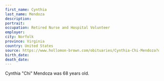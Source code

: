 ```yaml
---
first_name: Cynthia
last_name: Mendoza
description: 
portrait: 
occupation: Retired Nurse and Hospital Volunteer
employer: 
city: Norfolk
province: Virginia
country: United States
source: https://www.hollomon-brown.com/obituaries/Cynthia-Chi-Mendoza?obId=12578742#/obituaryInfo
birth_date: 
death_date: 
---
```


Cynthia "Chi" Mendoza was 68 years old.